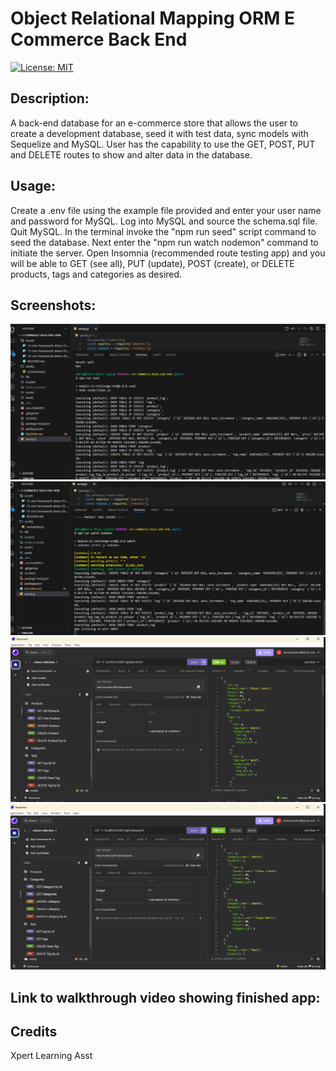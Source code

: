# Object Relational Mapping ORM E Commerce Back End 

[![License: MIT](https://img.shields.io/badge/License-MIT-yellow.svg)](https://opensource.org/licenses/MIT)

## Description:
A back-end database for an e-commerce store that allows the user to create a development database, seed it with test data, sync models with Sequelize and MySQL. User has the capability to use the GET, POST, PUT and DELETE routes to show and alter data in the database. 


## Usage:

Create a .env file using the example file provided and enter your user name and password for MySQL. Log into MySQL and source the schema.sql file. Quit MySQL. In the terminal invoke the "npm run seed" script command to seed the database. Next enter the "npm run watch nodemon" command to initiate the server. Open Insomnia (recommended route testing app) and you will be able to GET (see all), PUT (update), POST (create), or DELETE products, tags and categories as desired.

## Screenshots:

![screenshot for ORM application](./orm%20screenshot%201.png)
![second screenshot for ORM application](./orm%20screenshot%202.png)
![third screenshot for ORM application](./orm%20screenshot%203.png)
![fourth screenshot for ORM application](./orm%20screenshot%204.png)

## Link to walkthrough video showing finished app:

## Credits
Xpert Learning Asst
